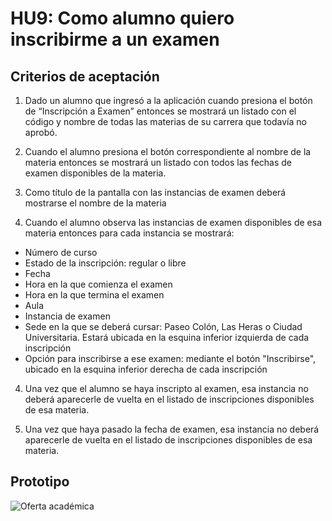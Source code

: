 # HU9: Como alumno quiero inscribirme a un examen

## Criterios de aceptación

1. Dado un alumno que ingresó a la aplicación cuando presiona el botón de “Inscripción a Examen” entonces se mostrará un listado con el código y nombre de todas las materias de su carrera que todavía no aprobó.

2. Cuando el alumno presiona el botón correspondiente al nombre de la materia entonces se mostrará un listado con todos las fechas de examen disponibles de la materia.

3. Como título de la pantalla con las instancias de examen deberá mostrarse el nombre de la materia

3. Cuando el alumno observa las instancias de examen disponibles de esa materia entonces para cada instancia se mostrará:
+ Número de curso 
+ Estado de la inscripción: regular o libre
+ Fecha
+ Hora en la que comienza el examen
+ Hora en la que termina el examen
+ Aula 
+ Instancia de examen
+ Sede en la que se deberá cursar: Paseo Colón, Las Heras o Ciudad Universitaria. Estará ubicada en la esquina inferior izquierda de cada inscripción
+ Opción para inscribirse a ese examen: mediante el botón "Inscribirse", ubicado en la esquina inferior derecha de cada inscripción

4. Una vez que el alumno se haya inscripto al examen, esa instancia no deberá aparecerle de vuelta en el listado de inscripciones disponibles de esa materia.

5. Una vez que haya pasado la fecha de examen, esa instancia no deberá aparecerle de vuelta en el listado de inscripciones disponibles de esa materia.


## Prototipo

![Oferta académica](./prototipos/inscripcion_examen.png)
